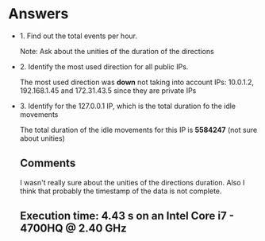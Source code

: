 <h1> Answers </h1>
<ul>
  <li>1. Find out the total events per hour.
     <p>Note: Ask about the unities of the duration of the directions</p>
  </li>
  <li>2. Identify the most used direction for all public IPs.
      <p>The most used direction was <strong>down</strong> not taking into account IPs:
      10.0.1.2, 192.168.1.45 and 172.31.43.5 since they are private IPs</p>
  </li>
  <li>3. Identify for the 127.0.0.1 IP, which is the total duration fo the idle movements
      <p>The total duration of the idle movements for this IP is <strong>5584247</strong> (not sure about unities)</p>
  </li>

<h2> Comments </h2>
I wasn't really sure about the unities of the directions duration. Also I think that probably the timestamp of the data is not complete.

## Execution time: 4.43 s on an Intel Core i7 - 4700HQ @ 2.40 GHz
